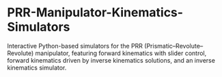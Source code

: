 # PRR-Manipulator-Kinematics-Simulators
Interactive Python-based simulators for the PRR (Prismatic–Revolute–Revolute) manipulator, featuring forward kinematics with slider control, forward kinematics driven by inverse kinematics solutions, and an inverse kinematics simulator.
